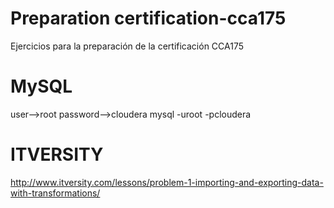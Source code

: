 # Preparation certification-cca175
Ejercicios para la preparación de la certificación CCA175

# MySQL
user-->root
password-->cloudera
mysql -uroot -pcloudera

# ITVERSITY
http://www.itversity.com/lessons/problem-1-importing-and-exporting-data-with-transformations/
